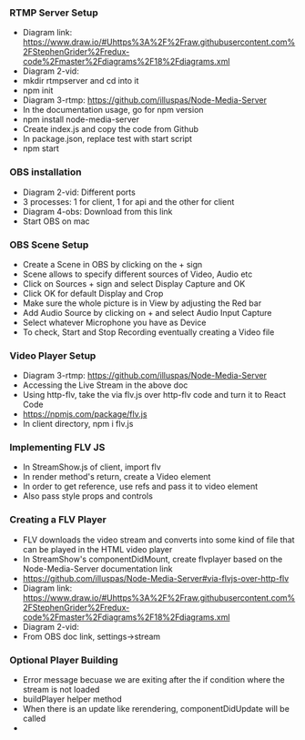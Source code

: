 ### RTMP Server Setup
* Diagram link: https://www.draw.io/#Uhttps%3A%2F%2Fraw.githubusercontent.com%2FStephenGrider%2Fredux-code%2Fmaster%2Fdiagrams%2F18%2Fdiagrams.xml
* Diagram 2-vid:
* mkdir rtmpserver and cd into it
* npm init
* Diagram 3-rtmp: https://github.com/illuspas/Node-Media-Server
* In the documentation usage, go for npm version
* npm install node-media-server
* Create index.js and copy the code from Github
* In package.json, replace test with start script
* npm start

### OBS installation
* Diagram 2-vid: Different ports
* 3 processes: 1 for client, 1 for api and the other for client
* Diagram 4-obs: Download from this link
* Start OBS on mac

### OBS Scene Setup
* Create a Scene in OBS by clicking on the + sign
* Scene allows to specify different sources of Video, Audio etc
* Click on Sources + sign and select Display Capture and OK
* Click OK for default Display and Crop
* Make sure the whole picture is in View by adjusting the Red bar
* Add Audio Source by clicking on + and select Audio Input Capture
* Select whatever Microphone you have as Device
* To check, Start and Stop Recording eventually creating a Video file

### Video Player Setup
* Diagram 3-rtmp: https://github.com/illuspas/Node-Media-Server
* Accessing the Live Stream in the above doc
* Using http-flv, take the via flv.js over http-flv code and turn it to React Code
* https://npmjs.com/package/flv.js
* In client directory, npm i flv.js

### Implementing FLV JS
* In StreamShow.js of client, import flv
* In render method's return, create a Video element
* In order to get reference, use refs and pass it to video element
* Also pass style props and controls

### Creating a FLV Player
* FLV downloads the video stream and converts into some kind of file that can be played in the HTML video player
* In StreamShow's componentDidMount, create flvplayer based on the Node-Media-Server documentation link
* https://github.com/illuspas/Node-Media-Server#via-flvjs-over-http-flv
* Diagram link: https://www.draw.io/#Uhttps%3A%2F%2Fraw.githubusercontent.com%2FStephenGrider%2Fredux-code%2Fmaster%2Fdiagrams%2F18%2Fdiagrams.xml
* Diagram 2-vid:
* From OBS doc link, settings->stream

### Optional Player Building
* Error message becuase we are exiting after the if condition where the stream is not loaded
* buildPlayer helper method
* When there is an update like rerendering, componentDidUpdate will be called
* 